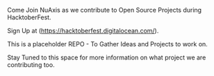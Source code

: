 Come Join NuAxis as we contribute to Open Source Projects during HacktoberFest.

Sign Up at (https://hacktoberfest.digitalocean.com/).

This is a placeholder REPO - To Gather Ideas and Projects to work on.

Stay Tuned to this space for more information on what project we are contributing too.

